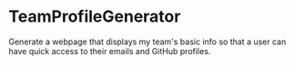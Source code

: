# TeamProfileGenerator
Generate a webpage that displays my team's basic info so that a user can have quick access to their emails and GitHub profiles.
